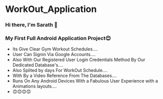 # WorkOut_Application

### Hi there, I'm Sarath 👋

### My First Full Android Application Project😊

- Its Give Clear Gym Workout Schedules....
- User Can Signin Via Google Accounts....
- Also With Our Registered User Login Credentials Method By Our Dedicated Database's.... 
- Also Splited by days For WorkOut Schedule.... 
- With By a Video Reference From The Databases....
- Runs On Any Android Devices With a Fabulous User Experience with a Animations layouts....
- 😊😊😊😊
